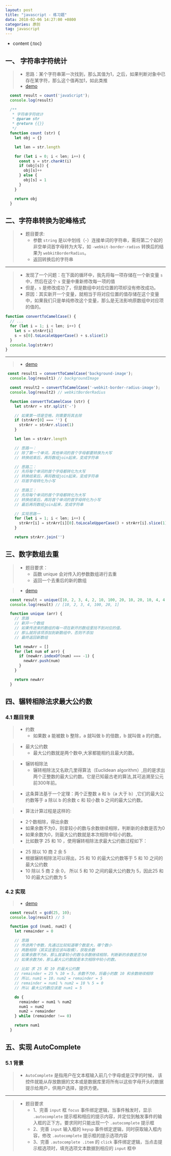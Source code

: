 ```yaml
---
layout: post
title: "javascript - 练习题"
data: 2018-02-06 14:27:00 +0800
categories: 原创
tag: javascript
---
```

* content
{:toc}

<!-- more -->

## 一、 字符串字符统计

> * 思路：某个字符串第一次找到，那么其值为1，之后，如果判断对象中已存在某字符，那么这个值再加1，如此类推
> * [demo](/effects/demo/js/exercise/v1.html)

```js
  const result = count('javaScript');
  console.log(result)

  /**
   * 字符串字符统计
   * @param str
   * @return {{}}
   */
  function count (str) {
    let obj = {}

    let len = str.length

    for (let i = 0; i < len; i++) {
      const s = str.charAt(i)
      if (obj[s]) {
        obj[s]++
      } else {
        obj[s] = 1
      }
    }

    return obj
  }
```

## 二、字符串转换为驼峰格式

> * 题目要求:
>   * 参数 `string` 是以中划线（-）连接单词的字符串，需将第二个起的非空单词首字母转为大写，如 `-webkit-border-radius` 转换后的结果为 `webkitBorderRadius`。
>   * 返回转换后的字符串

---

> * 发现了一个问题：在下面的循环中，我先将每一项存储在一个新变量 `s` 中，然后在这个 `s` 变量中重新修改每一项的值
> * 但是，`s` 是修改成功了，但是数组中对应位置的项却没有修改成功。
> * 原因：其实新开一个变量，就相当于将对应位置的值存储在这个变量中，如果我们只是单纯修改这个变量，那么是无法影响原数组中对应项的值的。

```js
function convertToCamelCase() {
  // ...
  for (let i = 1; i < len; i++) {
    let s = strArr[i]
    s = s[0].toLocaleUpperCase() + s.slice(1)
  }
  console.log(strArr)
}
```

---

> * [demo](/effects/demo/js/exercise/v2.html)

```js
 const result1 = convertToCamelCase('background-image');
  console.log(result1) // backgroundImage

  const result2 = convertToCamelCase('-webkit-border-radius-image');
  console.log(result2) // webkitBorderRadius

  function convertToCamelCase (str) {
    let strArr = str.split('-')

    // 如果第一项是空格，则需要将其去除
    if (strArr[0] === '') {
      strArr = strArr.slice(1)
    }

    let len = strArr.length

    // 思路一：
    // 除了第一个单词，其他单词的首个字母都要转换为大写
    // 转换结束后，再将数组join起来，变成字符串

    // 思路二：
    // 先将每个单词的首个字母都转化为大写
    // 转换结束后，再将数组join起来，变成字符串
    // 将首字母转化为小写

    // 思路三：
    // 先将每个单词的首个字母都转化为大写
    // 转换结束后，再将首个单词的首字母转化为小写
    // 最后再将数组join起来，变成字符串

    // 实现思路一
    for (let i = 1; i < len; i++) {
      strArr[i] = strArr[i][0].toLocaleUpperCase() + strArr[i].slice(1)
    }

    return strArr.join('')
```

## 三、数字数组去重

> * 题目要求：
>   * 函数 unique 会对传入的参数数组进行去重
>   * 返回一个去重后的新的数组

> * [demo](/effects/demo/js/exercise/v3.html)

```js
  const result = unique([10, 2, 3, 4, 2, 10, 100, 20, 10, 20, 10, 4, 4, 1]);
  console.log(result) // [10, 2, 3, 4, 100, 20, 1]

  function unique (arr) {
    // 思路
    // 新开一个数组
    // 如果传进来的数组的每一项在新开的数组里找不到对应的值，
    // 那么就将该项添加到新数组中，否则不添加
    // 最终返回新数组

    let newArr = []
    for (let num of arr) {
      if (newArr.indexOf(num) === -1) {
        newArr.push(num)
      }
    }

    return newArr
  }
```

## 四、辗转相除法求最大公约数

### 4.1 题目背景

> * 约数
>   * 如果数 a 能被数 b 整除，a 就叫做 b 的倍数，b 就叫做 a 的约数。

> * 最大公约数
>   * 最大公约数就是两个数中,大家都能相约且最大的数。

> * 辗转相除法
>   * 辗转相除法又名欧几里得算法（Euclidean algorithm）,目的是求出两个正整数的最大公约数。它是已知最古老的算法,其可追溯至公元前300年前。

> * 这条算法基于一个定理：两个正整数 a 和 b（a 大于 b）,它们的最大公约数等于 a 除以 b 的余数 c 和 较小数 b 之间的最大公约数。

> * 算法计算过程是这样的:

> * 2个数相除，得出余数
> * 如果余数不为0，则拿较小的数与余数继续相除，判断新的余数是否为0
> * 如果余数为0，则最大公约数就是本次相除中较小的数。
> * 比如数字 25 和 10 ，使用辗转相除法求最大公约数过程如下：

> * 25 除以 10 商 2 余 5
> * 根据辗转相除法可以得出，25 和 10 的最大公约数等于 5 和 10 之间的最大公约数
> * 10 除以 5 商 2 余 0， 所以 5 和 10 之间的最大公约数为 5，因此25 和 10 的最大公约数为 5

### 4.2 实现

> * [demo](/effects/demo/js/exercise/v4.html)

```js
  const result = gcd(25, 10);
  console.log(result) // 5

  function gcd (num1, num2) {
    let remainder = 0

    // 思路
    // 传进两个参数，先通过比较知道哪个数是大，哪个数小
    // 两数相除（其实这里应该叫取模），获取余数
    // 如果余数不为0，那么就拿较小的数与余数继续相除，判断新的余数是否为0
    // 如果余数为0，那么最大公约数就是本次相除中较小的数。
    
    // 比如 求 25 和 10 的最大公约数
    // remainder = 25 % 10 = 5，余数不为0，将最小的数 10 和余数继续相除
    // 所以，num1 = 10，num2 = remainder = 5
    // remainder = num1 % num2 = 10 % 5 = 0
    // 所以 最大公约数应该是 num1 = 5

    do {
      remainder = num1 % num2
      num1 = num2
      num2 = remainder
    } while (remainder !== 0)

    return num1
  }
```

## 五、实现 AutoComplete

### 5.1 背景

> * `AutoComplete` 是指用户在文本框输入前几个字母或是汉字的时候，
> 该控件就能从存放数据的文本或是数据库里将所有以这些字母开头的数据提示给用户，供用户选择，提供方便。

---

> * 题目要求
>   * 1、完善 `input` 框 `focus` 事件绑定逻辑，当事件触发时，显示 `.autocomplete` 提示框和相应的提示内容，并定位到触发事件的输入框的正下方。要求同时只能出现一个 `.autocomplete` 提示框
>   * 2、完善 `input` 输入框的 `keyup` 事件绑定逻辑，同时获取输入框内容，修改 `.autocomplete` 提示框的提示选项内容
>   * 3、完善 `.autocomplete .item` 的 `click` 事件绑定逻辑，当点击提示框选项时，填充选项文本数据到相应的 `input` 框中